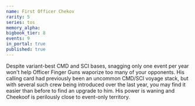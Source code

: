 ```yaml
---
name: First Officer Chekov
rarity: 5
series: tos
memory_alpha:
bigbook_tier: 8
events: 9
in_portal: true
published: true
---
```


Despite variant-best CMD and SCI bases, snagging only one event per year won't help Officer Finger Guns waporize too many of your opponents. His calling card had previously been an uncommon CMD/SCI voyage stack, but with several such crew being introduced over the last year, you may find it easier than before to find an upgrade to him. His power is waning and Cheekoof is perilously close to event-only territory.
